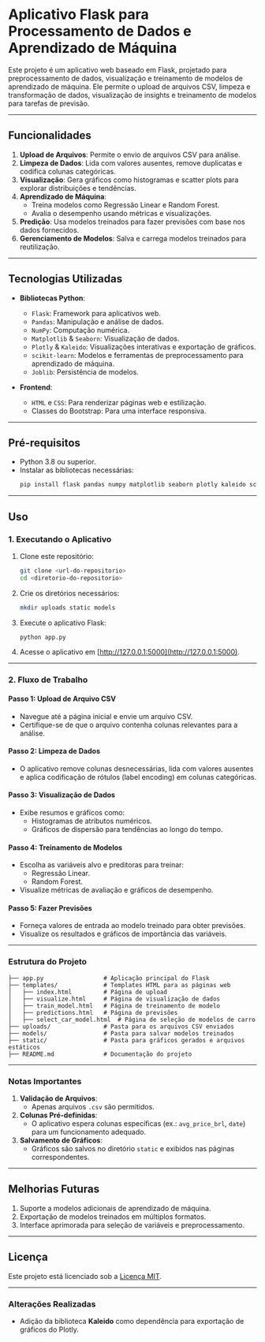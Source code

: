 
# Aplicativo Flask para Processamento de Dados e Aprendizado de Máquina

Este projeto é um aplicativo web baseado em Flask, projetado para preprocessamento de dados, visualização e treinamento de modelos de aprendizado de máquina. Ele permite o upload de arquivos CSV, limpeza e transformação de dados, visualização de insights e treinamento de modelos para tarefas de previsão.

---

## Funcionalidades

1. **Upload de Arquivos**: Permite o envio de arquivos CSV para análise.
2. **Limpeza de Dados**: Lida com valores ausentes, remove duplicatas e codifica colunas categóricas.
3. **Visualização**: Gera gráficos como histogramas e scatter plots para explorar distribuições e tendências.
4. **Aprendizado de Máquina**:
   - Treina modelos como Regressão Linear e Random Forest.
   - Avalia o desempenho usando métricas e visualizações.
5. **Predição**: Usa modelos treinados para fazer previsões com base nos dados fornecidos.
6. **Gerenciamento de Modelos**: Salva e carrega modelos treinados para reutilização.

---

## Tecnologias Utilizadas

- **Bibliotecas Python**:
  - `Flask`: Framework para aplicativos web.
  - `Pandas`: Manipulação e análise de dados.
  - `NumPy`: Computação numérica.
  - `Matplotlib` & `Seaborn`: Visualização de dados.
  - `Plotly` & `Kaleido`: Visualizações interativas e exportação de gráficos.
  - `scikit-learn`: Modelos e ferramentas de preprocessamento para aprendizado de máquina.
  - `Joblib`: Persistência de modelos.

- **Frontend**:
  - `HTML` e `CSS`: Para renderizar páginas web e estilização.
  - Classes do Bootstrap: Para uma interface responsiva.

---

## Pré-requisitos

- Python 3.8 ou superior.
- Instalar as bibliotecas necessárias:
  ```bash
  pip install flask pandas numpy matplotlib seaborn plotly kaleido scikit-learn joblib
  ```

---

## Uso

### 1. Executando o Aplicativo

1. Clone este repositório:
   ```bash
   git clone <url-do-repositorio>
   cd <diretorio-do-repositorio>
   ```
2. Crie os diretórios necessários:
   ```bash
   mkdir uploads static models
   ```
3. Execute o aplicativo Flask:
   ```bash
   python app.py
   ```
4. Acesse o aplicativo em [http://127.0.0.1:5000](http://127.0.0.1:5000).

---

### 2. Fluxo de Trabalho

#### **Passo 1: Upload de Arquivo CSV**
- Navegue até a página inicial e envie um arquivo CSV.
- Certifique-se de que o arquivo contenha colunas relevantes para a análise.

#### **Passo 2: Limpeza de Dados**
- O aplicativo remove colunas desnecessárias, lida com valores ausentes e aplica codificação de rótulos (label encoding) em colunas categóricas.

#### **Passo 3: Visualização de Dados**
- Exibe resumos e gráficos como:
  - Histogramas de atributos numéricos.
  - Gráficos de dispersão para tendências ao longo do tempo.

#### **Passo 4: Treinamento de Modelos**
- Escolha as variáveis alvo e preditoras para treinar:
  - Regressão Linear.
  - Random Forest.
- Visualize métricas de avaliação e gráficos de desempenho.

#### **Passo 5: Fazer Previsões**
- Forneça valores de entrada ao modelo treinado para obter previsões.
- Visualize os resultados e gráficos de importância das variáveis.

---

### Estrutura do Projeto

```plaintext
├── app.py                 # Aplicação principal do Flask
├── templates/             # Templates HTML para as páginas web
│   ├── index.html         # Página de upload
│   ├── visualize.html     # Página de visualização de dados
│   ├── train_model.html   # Página de treinamento de modelo
│   ├── predictions.html   # Página de previsões
│   ├── select_car_model.html  # Página de seleção de modelos de carro
├── uploads/               # Pasta para os arquivos CSV enviados
├── models/                # Pasta para salvar modelos treinados
├── static/                # Pasta para gráficos gerados e arquivos estáticos
├── README.md              # Documentação do projeto
```

---

### Notas Importantes

1. **Validação de Arquivos**:
   - Apenas arquivos `.csv` são permitidos.
2. **Colunas Pré-definidas**:
   - O aplicativo espera colunas específicas (ex.: `avg_price_brl`, `date`) para um funcionamento adequado.
3. **Salvamento de Gráficos**:
   - Gráficos são salvos no diretório `static` e exibidos nas páginas correspondentes.

---

## Melhorias Futuras

1. Suporte a modelos adicionais de aprendizado de máquina.
2. Exportação de modelos treinados em múltiplos formatos.
3. Interface aprimorada para seleção de variáveis e preprocessamento.

---

## Licença

Este projeto está licenciado sob a [Licença MIT](LICENSE).

--- 

### Alterações Realizadas
- Adição da biblioteca **Kaleido** como dependência para exportação de gráficos do Plotly.
